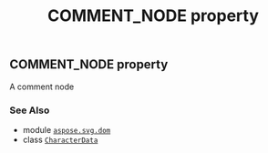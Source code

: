 ﻿---
title: COMMENT_NODE property
second_title: Aspose.SVG for Python via .NET API References
description: 
type: docs
weight: 260
url: /python-net/aspose.svg.dom/characterdata/comment_node/
is_root: false
---

## COMMENT_NODE property


A comment node

### See Also
* module [`aspose.svg.dom`](../../)
* class [`CharacterData`](/svg/python-net/aspose.svg.dom/characterdata)
